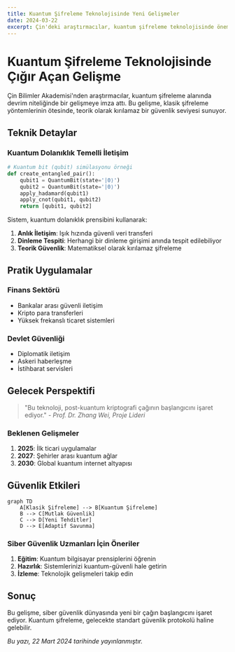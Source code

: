 ```yaml
---
title: Kuantum Şifreleme Teknolojisinde Yeni Gelişmeler
date: 2024-03-22
excerpt: Çin'deki araştırmacılar, kuantum şifreleme teknolojisinde önemli bir atılım gerçekleştirdi. Bu gelişme, gelecekteki internet güvenliğini kökten değiştirebilir.
---
```


# Kuantum Şifreleme Teknolojisinde Çığır Açan Gelişme

Çin Bilimler Akademisi'nden araştırmacılar, kuantum şifreleme alanında devrim niteliğinde bir gelişmeye imza attı. Bu gelişme, klasik şifreleme yöntemlerinin ötesinde, teorik olarak kırılamaz bir güvenlik seviyesi sunuyor.

## Teknik Detaylar

### Kuantum Dolanıklık Temelli İletişim

```python
# Kuantum bit (qubit) simülasyonu örneği
def create_entangled_pair():
    qubit1 = QuantumBit(state='|0⟩')
    qubit2 = QuantumBit(state='|0⟩')
    apply_hadamard(qubit1)
    apply_cnot(qubit1, qubit2)
    return [qubit1, qubit2]
```

Sistem, kuantum dolanıklık prensibini kullanarak:
1. **Anlık İletişim**: Işık hızında güvenli veri transferi
2. **Dinleme Tespiti**: Herhangi bir dinleme girişimi anında tespit edilebiliyor
3. **Teorik Güvenlik**: Matematiksel olarak kırılamaz şifreleme

## Pratik Uygulamalar

### Finans Sektörü
- Bankalar arası güvenli iletişim
- Kripto para transferleri
- Yüksek frekanslı ticaret sistemleri

### Devlet Güvenliği
- Diplomatik iletişim
- Askeri haberleşme
- İstihbarat servisleri

## Gelecek Perspektifi

> "Bu teknoloji, post-kuantum kriptografi çağının başlangıcını işaret ediyor."
> *- Prof. Dr. Zhang Wei, Proje Lideri*

### Beklenen Gelişmeler

1. **2025**: İlk ticari uygulamalar
2. **2027**: Şehirler arası kuantum ağlar
3. **2030**: Global kuantum internet altyapısı

## Güvenlik Etkileri

```mermaid
graph TD
    A[Klasik Şifreleme] --> B[Kuantum Şifreleme]
    B --> C[Mutlak Güvenlik]
    C --> D[Yeni Tehditler]
    D --> E[Adaptif Savunma]
```

### Siber Güvenlik Uzmanları İçin Öneriler

1. **Eğitim**: Kuantum bilgisayar prensiplerini öğrenin
2. **Hazırlık**: Sistemlerinizi kuantum-güvenli hale getirin
3. **İzleme**: Teknolojik gelişmeleri takip edin

## Sonuç

Bu gelişme, siber güvenlik dünyasında yeni bir çağın başlangıcını işaret ediyor. Kuantum şifreleme, gelecekte standart güvenlik protokolü haline gelebilir.

*Bu yazı, 22 Mart 2024 tarihinde yayınlanmıştır.* 